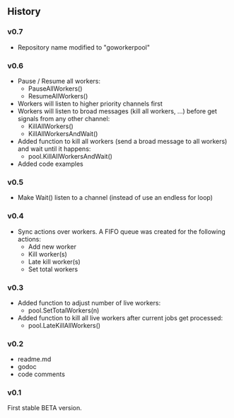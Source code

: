## History

### v0.7

 - Repository name modified to "goworkerpool"

### v0.6

 - Pause / Resume all workers:
   - PauseAllWorkers() 
   - ResumeAllWorkers()
 - Workers will listen to higher priority channels first
 - Workers will listen to broad messages (kill all workers, ...) before get signals from any other channel:
   - KillAllWorkers()
   - KillAllWorkersAndWait()
 - Added function to kill all workers (send a broad message to all workers) and wait until it happens:
   - pool.KillAllWorkersAndWait()
 - Added code examples
   
   
### v0.5

 - Make Wait() listen to a channel (instead of use an endless for loop)
 
### v0.4

 - Sync actions over workers. A FIFO queue was created for the following actions:
   - Add new worker
   - Kill worker(s)
   - Late kill worker(s)
   - Set total workers 
   
### v0.3

 - Added function to adjust number of live workers:
   - pool.SetTotalWorkers(n)
 - Added function to kill all live workers after current jobs get processed:
   - pool.LateKillAllWorkers()
   
### v0.2

 - readme.md
 - godoc
 - code comments

### v0.1

 First stable BETA version.
